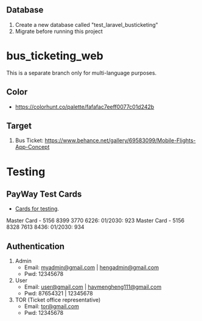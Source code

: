 ## Database

1. Create a new database called "test_laravel_busticketing"
2. Migrate before running this project

# bus_ticketing_web
This is a separate branch only for multi-language purposes.


## Color
- https://colorhunt.co/palette/fafafac7eeff0077c01d242b 

## Target
1. Bus Ticket: https://www.behance.net/gallery/69583099/Mobile-Flights-App-Concept

# Testing

## PayWay Test Cards
 - [Cards for testing](https://www.payway.com.kh/developers/test-card-number/).

Master Card -	5156 8399 3770 6226:	01/2030:	923	
Master Card -	5156 8328 7613 8436:	01/2030:	934

## Authentication
1. Admin
    - Email: myadmin@gmail.com | hengadmin@gmail.com
    - Pwd: 12345678
2. User
    - Email: user@gmail.com | havmengheng111@gmail.com
    - Pwd: 87654321         | 12345678
3. TOR (Ticket office representative)
    - Email: tor@gmail.com
    - Pwd: 12345678